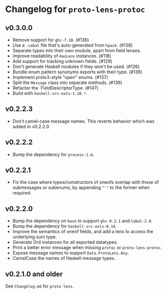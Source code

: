# Changelog for `proto-lens-protoc`

## v0.3.0.0
- Remove support for `ghc-7.10`. (#136)
- Use a `.cabal` file that's auto-generated from `hpack`. (#138)
- Separate types into their own module, apart from field lenses.
- Improve readability of `HasLens` instances. (#118)
- Add support for tracking unknown fields. (#129)
- Don't generate Haskell modules if they won't be used. (#126)
- Bundle enum pattern synonyms exports with their type. (#136)
- Implement proto3-style "open" enums. (#137)
- Split the `Message` class into separate methods. (#139)
- Refactor the `FieldDescriptorType. (#147)
- Build with `haskell-src-exts-1.20.*`.

## v0.2.2.3
- Don't camel-case message names.  This reverts behavior which was added
  in v0.2.2.0.

## v0.2.2.2
- Bump the dependency for `process-1.6`.

## v0.2.2.1
- Fix the case where types/constructors of oneofs overlap with those of
  submessages or subenums, by appending `"'"` to the former when required.

## v0.2.2.0
- Bump the dependency on `base` to support `ghc-8.2.1` and `Cabal-2.0`.
- Bump the dependency for `haskell-src-exts-0.19`.
- Improve the semantics of oneof fields, and add a lens to access the
  underlying sum type.
- Generate Ord instances for all exported datatypes.
- Print a better error message when missing `protoc` or `proto-lens-protoc`.
- Expose message names to support `Data.ProtoLens.Any`.
- CamelCase the names of Haskell message types.

## v0.2.1.0 and older
See `Changelog.md` for `proto-lens`.
